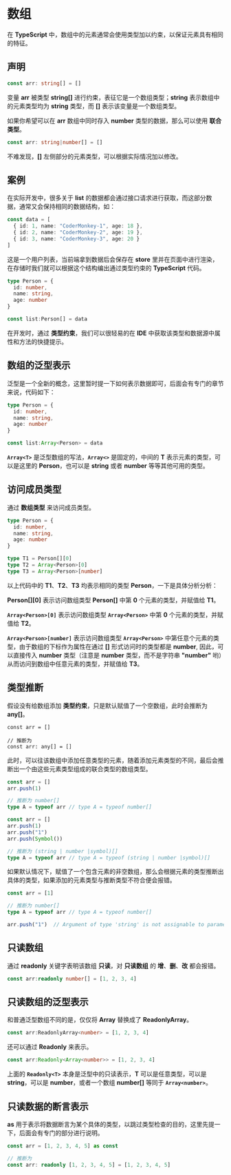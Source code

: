 # 数组

在 **TypeScript** 中，数组中的元素通常会使用类型加以约束，以保证元素具有相同的特征。

## 声明

```TypeScript
const arr: string[] = []
```

变量 **arr** 被类型 **string[]** 进行约束，表征它是一个数组类型；**string** 表示数组中的元素类型均为 **string** 类型，而 **[]** 表示该变量是一个数组类型。

如果你希望可以在 **arr** 数组中同时存入 **number** 类型的数据，那么可以使用 **联合类型**。

```TypeScript
const arr: string|number[] = []
```

不难发现，**[]** 左侧部分的元素类型，可以根据实际情况加以修改。

## 案例

在实际开发中，很多关于 **list** 的数据都会通过接口请求进行获取，而这部分数据，通常又会保持相同的数据结构，如：

```TypeScript
const data = [
  { id: 1, name: "CoderMonkey-1", age: 18 },
  { id: 2, name: "CoderMonkey-2", age: 19 },
  { id: 3, name: "CoderMonkey-3", age: 20 }
]
```

这是一个用户列表，当前端拿到数据后会保存在 **store** 里并在页面中进行渲染，在存储时我们就可以根据这个结构编出通过类型约束的 **TypeScript** 代码。

```TypeScript
type Person = {
  id: number,
  name: string,
  age: number
}

const list:Person[] = data
```

在开发时，通过 **类型约束**，我们可以很轻易的在 **IDE** 中获取该类型和数据源中属性和方法的快捷提示。

## 数组的泛型表示

泛型是一个全新的概念，这里暂时提一下如何表示数据即可，后面会有专门的章节来说，代码如下：

```TypeScript
type Person = {
  id: number,
  name: string,
  age: number
}

const list:Array<Person> = data
```

**`Array<T>`** 是泛型数组的写法，**`Array<>`** 是固定的，中间的 **T** 表示元素的类型，可以是这里的 **Person**，也可以是 **string** 或者 **number** 等等其他可用的类型。

## 访问成员类型

通过 **数组类型** 来访问成员类型。

```TypeScript
type Person = {
  id: number,
  name: string,
  age: number
}

type T1 = Person[][0]
type T2 = Array<Person>[0]
type T3 = Array<Person>[number]
```

以上代码中的 **T1**、**T2**、**T3** 均表示相同的类型 **Person**，一下是具体分析分析：

**Person[][0]** 表示访问数组类型 **Person[]** 中第 **0** 个元素的类型，并赋值给 **T1**。

**`Array<Person>[0]`** 表示访问数组类型 **`Array<Person>`** 中第 **0** 个元素的类型，并赋值给 **T2**。

**`Array<Person>[number]`** 表示访问数组类型 **`Array<Person>`** 中第任意个元素的类型，由于数组的下标作为属性在通过 **[]** 形式访问时的类型都是 **number**, 因此，可以直接传入 **number** 类型（注意是 **number** 类型，而不是字符串 **"number"** 哟）从而访问到数组中任意元素的类型，并赋值给 **T3**。

## 类型推断

假设没有给数组添加 **类型约束**，只是默认赋值了一个空数组，此时会推断为 **any[]**。

<!-- ![ts-array-infer-1](../../assets/typescript/ts-array-infer-1.png) -->

```TypeScript{1}
const arr = []

// 推断为
const arr: any[] = []
```

此时，可以往该数组中添加任意类型的元素，随着添加元素类型的不同，最后会推断出一个由这些元素类型组成的联合类型的数组类型。

<!-- ![ts-array-infer-2](../../assets/typescript/ts-array-infer-2.png) -->

```TypeScript
const arr = []
arr.push(1)

// 推断为 number[]
type A = typeof arr // type A = typeof number[]
```

<!-- ![ts-array-infer-3](../../assets/typescript/ts-array-infer-3.png) -->

```TypeScript
const arr = []
arr.push(1)
arr.push("1")
arr.push(Symbol())

// 推断为 (string | number |symbol)[]
type A = typeof arr // type A = typeof (string | number |symbol)[]
```

如果默认情况下，赋值了一个包含元素的非空数组，那么会根据元素的类型推断出具体的类型，如果添加的元素类型与推断类型不符合便会报错。

<!-- ![ts-array-infer-4](../../assets/typescript/ts-array-infer-4.png) -->

```TypeScript
const arr = [1]

// 推断为 number[]
type A = typeof arr // type A = typeof number[]

arr.push("1")  // Argument of type 'string' is not assignable to parameter of type 'number' // [!code error]
```

## 只读数组

通过 **readonly** 关键字表明该数组 **只读**，对 **只读数组** 的 **增**、**删**、**改** 都会报错。

```TypeScript
const arr:readonly number[] = [1, 2, 3, 4]
```

## 只读数组的泛型表示

和普通泛型数组不同的是，仅仅将 **Array** 替换成了 **ReadonlyArray**。

```TypeScript
const arr:ReadonlyArray<number> = [1, 2, 3, 4]
```

还可以通过 **Readonly** 来表示。

```TypeScript
const arr:Readonly<Array<number>> = [1, 2, 3, 4]
```

上面的 **`Readonly<T>`** 本身是泛型中的只读表示，**T** 可以是任意类型，可以是 **string**，可以是 **number**，或者一个数组 **number[]** 等同于 **`Array<number>`**。

## 只读数据的断言表示

**as** 用于表示将数据断言为某个具体的类型，以跳过类型检查的目的，这里先提一下，后面会有专门的部分进行说明。

<!-- ![ts-array-infer-5](../../assets/typescript/ts-array-infer-5.png) -->

```TypeScript
const arr = [1, 2, 3, 4, 5] as const

// 推断为
const arr: readonly [1, 2, 3, 4, 5] = [1, 2, 3, 4, 5]
```
